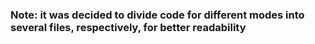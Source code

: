 ### Note: it was decided to divide code for different modes into several files, respectively, for better readability
